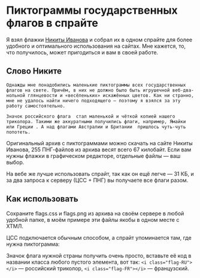 # Пиктограммы государственных флагов в спрайте

Я взял флажки [Никиты Иванова](http://nickivanov.ru/) и собрал их в одном спрайте для более удобного и оптимального использования на сайтах. Мне кажется, то, что получилось, может пригодиться и вам в своей работе.

## Слово Никите

```
Однажды мне понадобились маленькие пиктограммы всех государственных флагов на свете. Причём, в них не должно было быть игрушечной веб-два-нольной глянцевости и «весёленьких» искажённых цветов. Как ни странно, мне не удалось найти ничего подходящего — поэтому я взялся за эту работу самостоятельно.

Значок российского флага  стал маленькой и чёткой копией нашего триколора. Такими же аккуратными получились флаги, например, Ямайки  или Греции . А над флагами Австралии и Британии  пришлось чуть-чуть попотеть.
```

Оригинальный архив с пиктограммами можно скачать на сайте Никиты Иванова, 255 ПНГ-файлов из архива весят всего 67 килобайт. Если вам нужны флажки в графическом редакторе, отдельные файлы — ваш выбор.

На вебе же лучше использовать спрайт, так как он ещё легче — 31 КБ, и за два запроса к серверу (ЦСС + ПНГ) вы получаете все флаги разом.

## Как использовать

Сохраните flags.css и flags.png из архива на своём сервере в любой удобной папке, в моём примере эти файлы якобы в одном месте с ХТМЛ.

ЦСС подключается обычным способом, а спрайт упоминается там, где нужна пиктограмма:

Значок флага нужной страны получить очень просто, вставьте её код в названии класса любого пустого элемента, вот так: `<i class="flag-RU"></i>` — российский триколор, `<i class="flag-FR"></i>` — французский.
